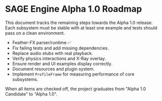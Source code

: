 # SAGE Engine Alpha 1.0 Roadmap

This document tracks the remaining steps towards the Alpha 1.0 release. Each subsystem must be stable with at least one example and tests should pass on a clean environment.

- Feather-FX parser/runtime ✅
- Fix failing tests and add missing dependencies.
- Replace audio stubs with real playback.
- Verify physics interactions and X-Ray overlay.
- Ensure render and UI examples display correctly.
- Document resources and plugin system.
- Implement `ProfileFrame` for measuring performance of core subsystems.

When all items are checked off, the project graduates from "Alpha 1.0 Candidate" to "Alpha 1.0".

